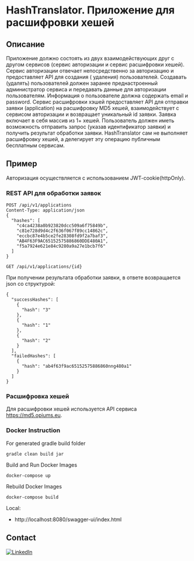 # HashTranslator. Приложение для расшифровки хешей

## Описание

Приложение должно состоять из двух взаимодействующих друг с другом сервисов (сервис авторизации и
сервис расшифровки хешей).
Сервис авторизации отвечает непосредственно за авторизацию и предоставляет API для создания (
удаления) пользователей.
Создавать (удалять) пользователей должен заранее преднастроенный администратор сервиса и передавать
данные для авторизации пользователям.
Информация о пользователе должна содержать email и password.
Сервис расшифровки хэшей предоставляет API для отправки заявки (application) на расшифровку MD5
хешей, взаимодействует с сервисом авторизации и возвращает уникальный id заявки.
Заявка включает в себя массив из 1+ хешей.
Пользователь должен иметь возможность отправить запрос (указав идентификатор заявки) и получить
результат обработки заявки.
HashTranslator сам не выполняет расшифровку хешей, а делегирует эту операцию публичным бесплатным
сервисам.

## Пример
Авторизация осуществляется с использованием JWT-cookie(httpOnly).
### REST API для обработки заявок

```http applications request
POST /api/v1/applications
Content-Type: application/json
{
  "hashes": [
    "c4ca4238a0b923820dcc509a6f75849b",
    "c81e728d9d4c2f636f067f89cc14862c",
    "eccbc87e4b5ce2fe28308fd9f2a7baf3",
    "AB4F63F9AC65152575886860DDE480A1",
    "f5a7924e621e84c9280a9a27e1bcb7f6"
  ]
}
```

```http applications result request
GET /api/v1/applications/{id}
```

При получении результата обработки заявки, в ответе возвращается json со структурой:

```
{
  "successHashes": [
    {
      "hash": "3"
    },
    {
      "hash": "1"
    },
    {
      "hash": "2"
    }
  ],
  "failedHashes": [
    {
      "hash": "ab4f63f9ac65152575886860nng480a1"
    }
  ]
}
```

### Расшифровка хешей

Для расшифровки хешей используется API сервиса https://md5.opiums.eu.

### Docker Instruction

For generated gradle build folder

````
gradle clean build jar
````

Build and Run Docker Images

````
docker-compose up
````

Rebuild Docker Images

````
docker-compose build
````

Local:

+ http://localhost:8080/swagger-ui/index.html

## Contact

[![LinkedIn][linkedin-shield]][linkedin-url]

<!-- MARKDOWN LINKS & IMAGES -->

[linkedin-shield]: https://img.shields.io/badge/-LinkedIn-black.svg?style=for-the-badge&logo=linkedin&colorB=555

[linkedin-url]: https://www.linkedin.com/in/kkarpekina